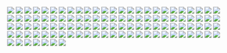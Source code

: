 [![](Stephen_AI_Neon_sm_1500Million.png)](https://github.com/ivop/rc-archive/raw/master/Stephen/Stephen_AI_Neon_sm_1500Million.xex)
[![](Stephen_AI_Neon_sm_500Million.png)](https://github.com/ivop/rc-archive/raw/master/Stephen/Stephen_AI_Neon_sm_500Million.xex)
[![](Stephen_AI_Neon.png)](https://github.com/ivop/rc-archive/raw/master/Stephen/Stephen_AI_Neon.xex)
[![](Stephen_album.png)](https://github.com/ivop/rc-archive/raw/master/Stephen/Stephen_album.xex)
[![](Stephen_AmigaSkull_Green.png)](https://github.com/ivop/rc-archive/raw/master/Stephen/Stephen_AmigaSkull_Green.xex)
[![](Stephen_AmigaSkull.png)](https://github.com/ivop/rc-archive/raw/master/Stephen/Stephen_AmigaSkull.xex)
[![](Stephen-Armalyte1.png)](https://github.com/ivop/rc-archive/raw/master/Stephen/Stephen-Armalyte1.xex)
[![](Stephen-Armalyte2.png)](https://github.com/ivop/rc-archive/raw/master/Stephen/Stephen-Armalyte2.xex)
[![](Stephen-Axis1.png)](https://github.com/ivop/rc-archive/raw/master/Stephen/Stephen-Axis1.xex)
[![](Stephen_AxisBold.png)](https://github.com/ivop/rc-archive/raw/master/Stephen/Stephen_AxisBold.xex)
[![](Stephen_barris.png)](https://github.com/ivop/rc-archive/raw/master/Stephen/Stephen_barris.xex)
[![](Stephen_beach.png)](https://github.com/ivop/rc-archive/raw/master/Stephen/Stephen_beach.xex)
[![](Stephen_BeckyLynchBustedFace.png)](https://github.com/ivop/rc-archive/raw/master/Stephen/Stephen_BeckyLynchBustedFace.xex)
[![](Stephen_BeverlyHillsCop1.png)](https://github.com/ivop/rc-archive/raw/master/Stephen/Stephen_BeverlyHillsCop1.xex)
[![](Stephen_BeverlyHillsCop_2.png)](https://github.com/ivop/rc-archive/raw/master/Stephen/Stephen_BeverlyHillsCop_2.xex)
[![](Stephen_birch.png)](https://github.com/ivop/rc-archive/raw/master/Stephen/Stephen_birch.xex)
[![](Stephen_breakout.png)](https://github.com/ivop/rc-archive/raw/master/Stephen/Stephen_breakout.xex)
[![](Stephen_C64_LoungeLizard.png)](https://github.com/ivop/rc-archive/raw/master/Stephen/Stephen_C64_LoungeLizard.xex)
[![](Stephen_C64Viking.png)](https://github.com/ivop/rc-archive/raw/master/Stephen/Stephen_C64Viking.xex)
[![](Stephen_C64Xenium.png)](https://github.com/ivop/rc-archive/raw/master/Stephen/Stephen_C64Xenium.xex)
[![](Stephen_Captured2.png)](https://github.com/ivop/rc-archive/raw/master/Stephen/Stephen_Captured2.xex)
[![](Stephen_Captured3.png)](https://github.com/ivop/rc-archive/raw/master/Stephen/Stephen_Captured3.xex)
[![](Stephen_Captured4.png)](https://github.com/ivop/rc-archive/raw/master/Stephen/Stephen_Captured4.xex)
[![](Stephen_Captured.png)](https://github.com/ivop/rc-archive/raw/master/Stephen/Stephen_Captured.xex)
[![](Stephen_ck.png)](https://github.com/ivop/rc-archive/raw/master/Stephen/Stephen_ck.xex)
[![](Stephen_CommodoreGirl.png)](https://github.com/ivop/rc-archive/raw/master/Stephen/Stephen_CommodoreGirl.xex)
[![](Stephen_CrabNebula.png)](https://github.com/ivop/rc-archive/raw/master/Stephen/Stephen_CrabNebula.xex)
[![](Stephen_cubes.png)](https://github.com/ivop/rc-archive/raw/master/Stephen/Stephen_cubes.xex)
[![](Stephen_Cybernoid2.png)](https://github.com/ivop/rc-archive/raw/master/Stephen/Stephen_Cybernoid2.xex)
[![](Stephen_Cygnus_Final%20(1).png)](https://github.com/ivop/rc-archive/raw/master/Stephen/Stephen_Cygnus_Final%20(1).xex)
[![](Stephen_Cygnus_Final.png)](https://github.com/ivop/rc-archive/raw/master/Stephen/Stephen_Cygnus_Final.xex)
[![](Stephen_dale.png)](https://github.com/ivop/rc-archive/raw/master/Stephen/Stephen_dale.xex)
[![](Stephen_DarkSideOfTheMoon.png)](https://github.com/ivop/rc-archive/raw/master/Stephen/Stephen_DarkSideOfTheMoon.xex)
[![](Stephen_DefenderOfTheFaith.png)](https://github.com/ivop/rc-archive/raw/master/Stephen/Stephen_DefenderOfTheFaith.xex)
[![](Stephen_demoscene.png)](https://github.com/ivop/rc-archive/raw/master/Stephen/Stephen_demoscene.xex)
[![](Stephen_DJT.png)](https://github.com/ivop/rc-archive/raw/master/Stephen/Stephen_DJT.xex)
[![](Stephen_dog.png)](https://github.com/ivop/rc-archive/raw/master/Stephen/Stephen_dog.xex)
[![](Stephen_done2.png)](https://github.com/ivop/rc-archive/raw/master/Stephen/Stephen_done2.xex)
[![](Stephen_done.png)](https://github.com/ivop/rc-archive/raw/master/Stephen/Stephen_done.xex)
[![](Stephen_douchebag.png)](https://github.com/ivop/rc-archive/raw/master/Stephen/Stephen_douchebag.xex)
[![](Stephen_Escape.png)](https://github.com/ivop/rc-archive/raw/master/Stephen/Stephen_Escape.xex)
[![](Stephen_fat.png)](https://github.com/ivop/rc-archive/raw/master/Stephen/Stephen_fat.xex)
[![](Stephen_FlatCountry_C64.png)](https://github.com/ivop/rc-archive/raw/master/Stephen/Stephen_FlatCountry_C64.xex)
[![](Stephen_frog3.png)](https://github.com/ivop/rc-archive/raw/master/Stephen/Stephen_frog3.xex)
[![](Stephen_frog.png)](https://github.com/ivop/rc-archive/raw/master/Stephen/Stephen_frog.xex)
[![](Stephen_g83.png)](https://github.com/ivop/rc-archive/raw/master/Stephen/Stephen_g83.xex)
[![](Stephen_Gallagher_RIP.png)](https://github.com/ivop/rc-archive/raw/master/Stephen/Stephen_Gallagher_RIP.xex)
[![](Stephen_GiantPumpkin.png)](https://github.com/ivop/rc-archive/raw/master/Stephen/Stephen_GiantPumpkin.xex)
[![](Stephen_Handegg.png)](https://github.com/ivop/rc-archive/raw/master/Stephen/Stephen_Handegg.xex)
[![](stephen-HardDrivin.png)](https://github.com/ivop/rc-archive/raw/master/Stephen/stephen-HardDrivin.xex)
[![](Stephen%20Hawking.png)](https://github.com/ivop/rc-archive/raw/master/Stephen/Stephen%20Hawking.xex)
[![](Stephen_HulkHogan1979.png)](https://github.com/ivop/rc-archive/raw/master/Stephen/Stephen_HulkHogan1979.xex)
[![](Stephen_HulkHogan2019_New.png)](https://github.com/ivop/rc-archive/raw/master/Stephen/Stephen_HulkHogan2019_New.xex)
[![](Stephen_HulkHogan2019.png)](https://github.com/ivop/rc-archive/raw/master/Stephen/Stephen_HulkHogan2019.xex)
[![](Stephen_IK.png)](https://github.com/ivop/rc-archive/raw/master/Stephen/Stephen_IK.xex)
[![](Stephen_isabelle-alt.png)](https://github.com/ivop/rc-archive/raw/master/Stephen/Stephen_isabelle-alt.xex)
[![](Stephen_isabelle.png)](https://github.com/ivop/rc-archive/raw/master/Stephen/Stephen_isabelle.xex)
[![](Stephen_Lamp.png)](https://github.com/ivop/rc-archive/raw/master/Stephen/Stephen_Lamp.xex)
[![](Stephen_LaSexorcisto.png)](https://github.com/ivop/rc-archive/raw/master/Stephen/Stephen_LaSexorcisto.xex)
[![](Stephen_MagicBytes.png)](https://github.com/ivop/rc-archive/raw/master/Stephen/Stephen_MagicBytes.xex)
[![](Stephen_MartyFeldman.png)](https://github.com/ivop/rc-archive/raw/master/Stephen/Stephen_MartyFeldman.xex)
[![](Stephen_McRib.png)](https://github.com/ivop/rc-archive/raw/master/Stephen/Stephen_McRib.xex)
[![](stephen_MoonPatrol.png)](https://github.com/ivop/rc-archive/raw/master/Stephen/stephen_MoonPatrol.xex)
[![](stephen-musha.png)](https://github.com/ivop/rc-archive/raw/master/Stephen/stephen-musha.xex)
[![](Stephen_NeonTetras.png)](https://github.com/ivop/rc-archive/raw/master/Stephen/Stephen_NeonTetras.xex)
[![](Stephen_NeonTetra.png)](https://github.com/ivop/rc-archive/raw/master/Stephen/Stephen_NeonTetra.xex)
[![](Stephen_orange.png)](https://github.com/ivop/rc-archive/raw/master/Stephen/Stephen_orange.xex)
[![](Stephen_Piesu_Wonderland.png)](https://github.com/ivop/rc-archive/raw/master/Stephen/Stephen_Piesu_Wonderland.xex)
[![](Stephen_Pollution2045.png)](https://github.com/ivop/rc-archive/raw/master/Stephen/Stephen_Pollution2045.xex)
[![](Stephen_PopTitle.png)](https://github.com/ivop/rc-archive/raw/master/Stephen/Stephen_PopTitle.xex)
[![](Stephen_Purple.png)](https://github.com/ivop/rc-archive/raw/master/Stephen/Stephen_Purple.xex)
[![](Stephen_PushOver.png)](https://github.com/ivop/rc-archive/raw/master/Stephen/Stephen_PushOver.xex)
[![](Stephen_Rainbow_Dog_Dither.png)](https://github.com/ivop/rc-archive/raw/master/Stephen/Stephen_Rainbow_Dog_Dither.xex)
[![](Stephen_Rainbow_Lab_NoDither.png)](https://github.com/ivop/rc-archive/raw/master/Stephen/Stephen_Rainbow_Lab_NoDither.xex)
[![](Stephen_RDJr.png)](https://github.com/ivop/rc-archive/raw/master/Stephen/Stephen_RDJr.xex)
[![](Stephen_Scarlette_SecondConversion.png)](https://github.com/ivop/rc-archive/raw/master/Stephen/Stephen_Scarlette_SecondConversion.xex)
[![](Stephen_scarlette.png)](https://github.com/ivop/rc-archive/raw/master/Stephen/Stephen_scarlette.xex)
[![](Stephen_SI.png)](https://github.com/ivop/rc-archive/raw/master/Stephen/Stephen_SI.xex)
[![](Stephen_SomethingAnything.png)](https://github.com/ivop/rc-archive/raw/master/Stephen/Stephen_SomethingAnything.xex)
[![](Stephen_SonOfAmpzilla.png)](https://github.com/ivop/rc-archive/raw/master/Stephen/Stephen_SonOfAmpzilla.xex)
[![](Stephen_Stanley_16Colours.png)](https://github.com/ivop/rc-archive/raw/master/Stephen/Stephen_Stanley_16Colours.xex)
[![](Stephen_Stanley_2Colours.png)](https://github.com/ivop/rc-archive/raw/master/Stephen/Stephen_Stanley_2Colours.xex)
[![](Stephen_Stanley_4Colours.png)](https://github.com/ivop/rc-archive/raw/master/Stephen/Stephen_Stanley_4Colours.xex)
[![](Stephen_Stanley_8Colours.png)](https://github.com/ivop/rc-archive/raw/master/Stephen/Stephen_Stanley_8Colours.xex)
[![](Stephen_stanley.png)](https://github.com/ivop/rc-archive/raw/master/Stephen/Stephen_stanley.xex)
[![](Stephen_StarryEmpire.png)](https://github.com/ivop/rc-archive/raw/master/Stephen/Stephen_StarryEmpire.xex)
[![](Stephen_StarryNight.png)](https://github.com/ivop/rc-archive/raw/master/Stephen/Stephen_StarryNight.xex)
[![](Stephen_Sublime_Sirens.png)](https://github.com/ivop/rc-archive/raw/master/Stephen/Stephen_Sublime_Sirens.xex)
[![](Stephen_Sublime.png)](https://github.com/ivop/rc-archive/raw/master/Stephen/Stephen_Sublime.xex)
[![](Stephen_sunset.png)](https://github.com/ivop/rc-archive/raw/master/Stephen/Stephen_sunset.xex)
[![](Stephen_Tal.png)](https://github.com/ivop/rc-archive/raw/master/Stephen/Stephen_Tal.xex)
[![](Stephen_Team7.png)](https://github.com/ivop/rc-archive/raw/master/Stephen/Stephen_Team7.xex)
[![](Stephen_Tempest2000.png)](https://github.com/ivop/rc-archive/raw/master/Stephen/Stephen_Tempest2000.xex)
[![](Stephen_TimeTrax_PAL.png)](https://github.com/ivop/rc-archive/raw/master/Stephen/Stephen_TimeTrax_PAL.xex)
[![](Stephen_TinMan.png)](https://github.com/ivop/rc-archive/raw/master/Stephen/Stephen_TinMan.xex)
[![](Stephen_Tron+4.png)](https://github.com/ivop/rc-archive/raw/master/Stephen/Stephen_Tron+4.xex)
[![](Stephen_Tropidelic.png)](https://github.com/ivop/rc-archive/raw/master/Stephen/Stephen_Tropidelic.xex)
[![](Stephen-White-Album.png)](https://github.com/ivop/rc-archive/raw/master/Stephen/Stephen-White-Album.xex)
[![](Stephen_World2.png)](https://github.com/ivop/rc-archive/raw/master/Stephen/Stephen_World2.xex)
[![](Stephen_World.png)](https://github.com/ivop/rc-archive/raw/master/Stephen/Stephen_World.xex)
[![](Stephen_Wrestlemania.png)](https://github.com/ivop/rc-archive/raw/master/Stephen/Stephen_Wrestlemania.xex)
[![](Stephen_WWF.png)](https://github.com/ivop/rc-archive/raw/master/Stephen/Stephen_WWF.xex)
[![](Stephen-YankenMyCranken.png)](https://github.com/ivop/rc-archive/raw/master/Stephen/Stephen-YankenMyCranken.xex)
[![](Stephen-YankenMyKranken.png)](https://github.com/ivop/rc-archive/raw/master/Stephen/Stephen-YankenMyKranken.xex)
[![](Stephen_Yar.png)](https://github.com/ivop/rc-archive/raw/master/Stephen/Stephen_Yar.xex)
[![](Stephen_Yorkie.png)](https://github.com/ivop/rc-archive/raw/master/Stephen/Stephen_Yorkie.xex)
[![](Stephen_zappa.png)](https://github.com/ivop/rc-archive/raw/master/Stephen/Stephen_zappa.xex)
